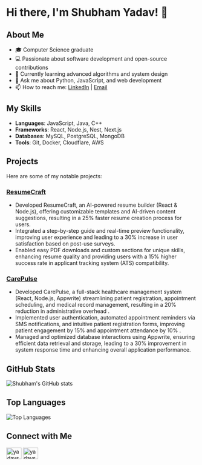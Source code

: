 
# Hi there, I'm Shubham Yadav! 👋

## About Me
- 🎓 Computer Science graduate
- 💻 Passionate about software development and open-source contributions
- 🌱 Currently learning advanced algorithms and system design
- 💬 Ask me about Python, JavaScript, and web development
- 📫 How to reach me: [LinkedIn](https://www.linkedin.com/in/yadavshubham01) | [Email](mailto:your-email@example.com)

## My Skills
- **Languages**: JavaScript, Java, C++
- **Frameworks**: React, Node.js, Nest, Next.js
- **Databases**: MySQL, PostgreSQL, MongoDB
- **Tools**: Git, Docker, Cloudflare, AWS

## Projects
Here are some of my notable projects:

### [ResumeCraft ](https://resume-craft-virid.vercel.app/)
- Developed ResumeCraft, an AI-powered resume builder (React & Node.js), offering customizable templates
and AI-driven content suggestions, resulting in a 25% faster resume creation process for users.
- Integrated a step-by-step guide and real-time preview functionality, improving user experience and leading
to a 30% increase in user satisfaction based on post-use surveys.
- Enabled easy PDF downloads and custom sections for unique skills, enhancing resume quality and providing
users with a 15% higher success rate in applicant tracking system (ATS) compatibility.

### [CarePulse](https://carepluse-phi.vercel.app/)
- Developed CarePulse, a full-stack healthcare management system (React, Node.js, Appwrite) streamlining
patient registration, appointment scheduling, and medical record management, resulting in a 20% reduction
in administrative overhead .
- Implemented user authentication, automated appointment reminders via SMS notifications, and intuitive
patient registration forms, improving patient engagement by 15% and appointment attendance by 10% .
- Managed and optimized database interactions using Appwrite, ensuring efficient data retrieval and storage,
leading to a 30% improvement in system response time and enhancing overall application performance.

## GitHub Stats
![Shubham's GitHub stats](https://github-readme-stats.vercel.app/api?username=yadavshubham01&show_icons=true&theme=radical)

## Top Languages
![Top Languages](https://github-readme-stats.vercel.app/api/top-langs/?username=yadavshubham01&layout=compact&theme=radical)

## Connect with Me
<p align="left">
<a href="https://linkedin.com/in/yadavshubham01" target="blank"><img align="center" src="https://cdn.jsdelivr.net/npm/simple-icons@3.0.1/icons/linkedin.svg" alt="yadavshubham01" height="30" width="40" /></a>
<a href="https://github.com/yadavshubham01" target="blank"><img align="center" src="https://cdn.jsdelivr.net/npm/simple-icons@3.0.1/icons/github.svg" alt="yadavshubham01" height="30" width="40" /></a>
</p>
